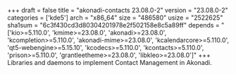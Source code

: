 +++
draft = false
title = "akonadi-contacts 23.08.0-2"
version = "23.08.0-2"
categories = ['kde5']
arch = "x86_64"
size = "486580"
usize = "2522625"
sha1sum = "6c3f430cd3d80304201978e2f502158e8c5a89ff"
depends = "['kio>=5.110.0', 'kmime>=23.08.0', 'akonadi>=23.08.0', 'kcompletion>=5.110.0', 'akonadi-mime>=23.08.0', 'kcalendarcore>=5.110.0', 'qt5-webengine>=5.15.10', 'kcodecs>=5.110.0', 'kcontacts>=5.110.0', 'prison>=5.110.0', 'grantleetheme>=23.08.0', 'libkleo>=23.08.0']"
+++
Libraries and daemons to implement Contact Management in Akonadi.